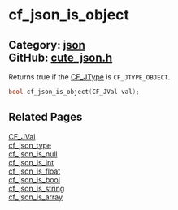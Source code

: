 [](../header.md ':include')

# cf_json_is_object

Category: [json](/api_reference?id=json)  
GitHub: [cute_json.h](https://github.com/RandyGaul/cute_framework/blob/master/include/cute_json.h)  
---

Returns true if the [CF_JType](/json/cf_jtype.md) is `CF_JTYPE_OBJECT`.

```cpp
bool cf_json_is_object(CF_JVal val);
```

## Related Pages

[CF_JVal](/json/cf_jval.md)  
[cf_json_type](/json/cf_json_type.md)  
[cf_json_is_null](/json/cf_json_is_null.md)  
[cf_json_is_int](/json/cf_json_is_int.md)  
[cf_json_is_float](/json/cf_json_is_float.md)  
[cf_json_is_bool](/json/cf_json_is_bool.md)  
[cf_json_is_string](/json/cf_json_is_string.md)  
[cf_json_is_array](/json/cf_json_is_array.md)  
